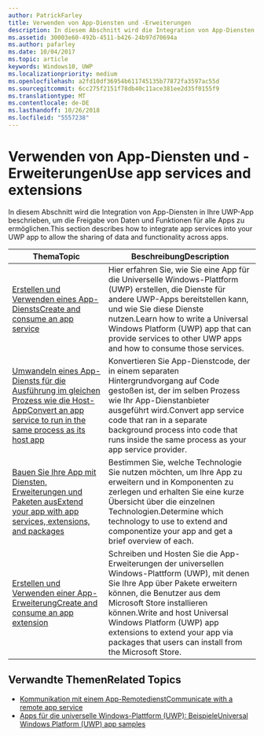 ```yaml
---
author: PatrickFarley
title: Verwenden von App-Diensten und -Erweiterungen
description: In diesem Abschnitt wird die Integration von App-Diensten in Ihre UWP-App beschrieben, um die Freigabe von Daten und Funktionen für alle Apps zu ermöglichen.
ms.assetid: 30003e60-492b-4511-b426-24b97d70694a
ms.author: pafarley
ms.date: 10/04/2017
ms.topic: article
keywords: Windows10, UWP
ms.localizationpriority: medium
ms.openlocfilehash: a2fd10df36954b611745135b77872fa3597ac55d
ms.sourcegitcommit: 6cc275f2151f78db40c11ace381ee2d35f0155f9
ms.translationtype: MT
ms.contentlocale: de-DE
ms.lasthandoff: 10/26/2018
ms.locfileid: "5557238"
---
```

# <a name="use-app-services-and-extensions"></a><span data-ttu-id="71733-104">Verwenden von App-Diensten und -Erweiterungen</span><span class="sxs-lookup"><span data-stu-id="71733-104">Use app services and extensions</span></span>

<span data-ttu-id="71733-105">In diesem Abschnitt wird die Integration von App-Diensten in Ihre UWP-App beschrieben, um die Freigabe von Daten und Funktionen für alle Apps zu ermöglichen.</span><span class="sxs-lookup"><span data-stu-id="71733-105">This section describes how to integrate app services into your UWP app to allow the sharing of data and functionality across apps.</span></span>

| <span data-ttu-id="71733-106">Thema</span><span class="sxs-lookup"><span data-stu-id="71733-106">Topic</span></span> | <span data-ttu-id="71733-107">Beschreibung</span><span class="sxs-lookup"><span data-stu-id="71733-107">Description</span></span> |
|-------|-------------|
| [<span data-ttu-id="71733-108">Erstellen und Verwenden eines App-Diensts</span><span class="sxs-lookup"><span data-stu-id="71733-108">Create and consume an app service</span></span>](how-to-create-and-consume-an-app-service.md) | <span data-ttu-id="71733-109">Hier erfahren Sie, wie Sie eine App für die Universelle Windows-Plattform (UWP) erstellen, die Dienste für andere UWP-Apps bereitstellen kann, und wie Sie diese Dienste nutzen.</span><span class="sxs-lookup"><span data-stu-id="71733-109">Learn how to write a Universal Windows Platform (UWP) app that can provide services to other UWP apps and how to consume those services.</span></span> |
| [<span data-ttu-id="71733-110">Umwandeln eines App-Diensts für die Ausführung im gleichen Prozess wie die Host-App</span><span class="sxs-lookup"><span data-stu-id="71733-110">Convert an app service to run in the same process as its host app</span></span>](convert-app-service-in-process.md) | <span data-ttu-id="71733-111">Konvertieren Sie App-Dienstcode, der in einem separaten Hintergrundvorgang auf Code gestoßen ist, der im selben Prozess wie Ihr App-Dienstanbieter ausgeführt wird.</span><span class="sxs-lookup"><span data-stu-id="71733-111">Convert app service code that ran in a separate background process into code that runs inside the same process as your app service provider.</span></span> |
| [<span data-ttu-id="71733-112">Bauen Sie Ihre App mit Diensten, Erweiterungen und Paketen aus</span><span class="sxs-lookup"><span data-stu-id="71733-112">Extend your app with app services, extensions, and packages</span></span>](extend-your-app-with-services-extensions-packages.md) | <span data-ttu-id="71733-113">Bestimmen Sie, welche Technologie Sie nutzen möchten, um Ihre App zu erweitern und in Komponenten zu zerlegen und erhalten Sie eine kurze Übersicht über die einzelnen Technologien.</span><span class="sxs-lookup"><span data-stu-id="71733-113">Determine which technology to use to extend and componentize your app and get a brief overview of each.</span></span> |
| [<span data-ttu-id="71733-114">Erstellen und Verwenden einer App-Erweiterung</span><span class="sxs-lookup"><span data-stu-id="71733-114">Create and consume an app extension</span></span>](how-to-create-an-extension.md) | <span data-ttu-id="71733-115">Schreiben und Hosten Sie die App-Erweiterungen der universellen Windows-Plattform (UWP), mit denen Sie Ihre App über Pakete erweitern können, die Benutzer aus dem Microsoft Store installieren können.</span><span class="sxs-lookup"><span data-stu-id="71733-115">Write and host Universal Windows Platform (UWP) app extensions to extend your app via packages that users can install from the Microsoft Store.</span></span> |


## <a name="related-topics"></a><span data-ttu-id="71733-116">Verwandte Themen</span><span class="sxs-lookup"><span data-stu-id="71733-116">Related Topics</span></span>
* [<span data-ttu-id="71733-117">Kommunikation mit einem App-Remotedienst</span><span class="sxs-lookup"><span data-stu-id="71733-117">Communicate with a remote app service</span></span>](communicate-with-a-remote-app-service.md)
* [<span data-ttu-id="71733-118">Apps für die universelle Windows-Plattform (UWP): Beispiele</span><span class="sxs-lookup"><span data-stu-id="71733-118">Universal Windows Platform (UWP) app samples</span></span>](https://github.com/Microsoft/Windows-universal-samples/tree/master/Samples/AppServices)
